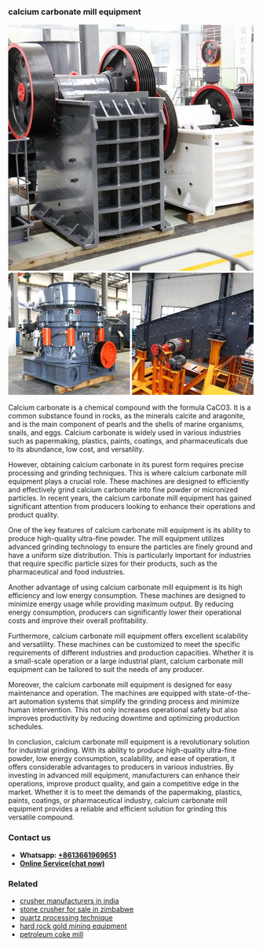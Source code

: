 <h3>calcium carbonate mill equipment</h3><img src='1708309236.jpg' alt=''><p>Calcium carbonate is a chemical compound with the formula CaCO3. It is a common substance found in rocks, as the minerals calcite and aragonite, and is the main component of pearls and the shells of marine organisms, snails, and eggs. Calcium carbonate is widely used in various industries such as papermaking, plastics, paints, coatings, and pharmaceuticals due to its abundance, low cost, and versatility.</p><p>However, obtaining calcium carbonate in its purest form requires precise processing and grinding techniques. This is where calcium carbonate mill equipment plays a crucial role. These machines are designed to efficiently and effectively grind calcium carbonate into fine powder or micronized particles. In recent years, the calcium carbonate mill equipment has gained significant attention from producers looking to enhance their operations and product quality.</p><p>One of the key features of calcium carbonate mill equipment is its ability to produce high-quality ultra-fine powder. The mill equipment utilizes advanced grinding technology to ensure the particles are finely ground and have a uniform size distribution. This is particularly important for industries that require specific particle sizes for their products, such as the pharmaceutical and food industries.</p><p>Another advantage of using calcium carbonate mill equipment is its high efficiency and low energy consumption. These machines are designed to minimize energy usage while providing maximum output. By reducing energy consumption, producers can significantly lower their operational costs and improve their overall profitability.</p><p>Furthermore, calcium carbonate mill equipment offers excellent scalability and versatility. These machines can be customized to meet the specific requirements of different industries and production capacities. Whether it is a small-scale operation or a large industrial plant, calcium carbonate mill equipment can be tailored to suit the needs of any producer.</p><p>Moreover, the calcium carbonate mill equipment is designed for easy maintenance and operation. The machines are equipped with state-of-the-art automation systems that simplify the grinding process and minimize human intervention. This not only increases operational safety but also improves productivity by reducing downtime and optimizing production schedules.</p><p>In conclusion, calcium carbonate mill equipment is a revolutionary solution for industrial grinding. With its ability to produce high-quality ultra-fine powder, low energy consumption, scalability, and ease of operation, it offers considerable advantages to producers in various industries. By investing in advanced mill equipment, manufacturers can enhance their operations, improve product quality, and gain a competitive edge in the market. Whether it is to meet the demands of the papermaking, plastics, paints, coatings, or pharmaceutical industry, calcium carbonate mill equipment provides a reliable and efficient solution for grinding this versatile compound.</p><h3>Contact us</h3><ul><li><strong>Whatsapp:&nbsp;<a href="https://wa.me/8613661969651">+8613661969651</a></strong></li><li><a href="https://swt.shibang-china.com/?git&amp;zhl&amp;calcium carbonate mill equipment"><strong>Online Service(chat now)</strong></a></li></ul><h3>Related</h3><ul><li><a href='crusher manufacturers in india.md'>crusher manufacturers in india</a></li><li><a href='stone crusher for sale in zimbabwe.md'>stone crusher for sale in zimbabwe</a></li><li><a href='quartz processing technique.md'>quartz processing technique</a></li><li><a href='hard rock gold mining equipment.md'>hard rock gold mining equipment</a></li><li><a href='petroleum coke mill.md'>petroleum coke mill</a></li></ul>